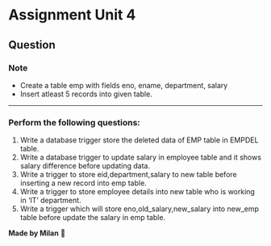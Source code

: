 # Assignment Unit 4

## Question

### Note
- Create a table emp with fields eno, ename, department, salary
- Insert atleast 5 records into given table.


---

### Perform the following questions:

1. Write a database trigger store the deleted data of EMP table in EMPDEL
table.
2. Write a database trigger to update salary in employee table and it shows
salary difference before updating data.
3. Write a trigger to store eid,department,salary to new table before
inserting a new record into emp table.
4. Write a trigger to store employee details into new table who is working
in ‘IT’ department.
5. Write a trigger which will store eno,old_salary,new_salary into
new_emp table before update the salary in emp table.

**Made by Milan** 🚀
